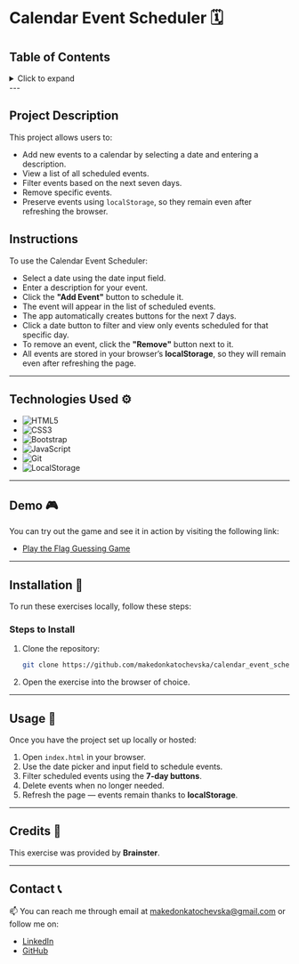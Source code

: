 # Calendar Event Scheduler 🗓️

## Table of Contents

<details>
  <summary>Click to expand</summary>
  - 📜 Exercise: Guess the Country Flag Game <br>
  - ⚙️ Technologies Used <br>
  - 🎮 Demo <br>
  - 🔨 Installation <br>
  - 🚀 Usage <br>
  - 📝 Credits <br>
  - 📞 Contact <br>
</details>
---

## Project Description

This project allows users to:

- Add new events to a calendar by selecting a date and entering a description.
- View a list of all scheduled events.
- Filter events based on the next seven days.
- Remove specific events.
- Preserve events using `localStorage`, so they remain even after refreshing the browser.

## Instructions

To use the Calendar Event Scheduler:

- Select a date using the date input field.
- Enter a description for your event.
- Click the **"Add Event"** button to schedule it.
- The event will appear in the list of scheduled events.
- The app automatically creates buttons for the next 7 days.
- Click a date button to filter and view only events scheduled for that specific day.
- To remove an event, click the **"Remove"** button next to it.
- All events are stored in your browser’s **localStorage**, so they will remain even after refreshing the page.

---

## Technologies Used ⚙️

- ![HTML5](https://img.shields.io/badge/HTML5-E34F26?style=flat-square&logo=html5&logoColor=white)
- ![CSS3](https://img.shields.io/badge/CSS3-1572B6?style=flat-square&logo=css3&logoColor=white)
- ![Bootstrap](https://img.shields.io/badge/Bootstrap-563D7C?style=flat-square&logo=bootstrap&logoColor=white)
- ![JavaScript](https://img.shields.io/badge/JavaScript-F7DF1E?style=flat-square&logo=javascript&logoColor=black)
- ![Git](https://img.shields.io/badge/Git-F05032?style=flat-square&logo=git&logoColor=white)
- ![LocalStorage](https://img.shields.io/badge/LocalStorage-FFA500?style=flat-square&logo=google-chrome&logoColor=white)

---

## Demo 🎮

You can try out the game and see it in action by visiting the following link:

- [Play the Flag Guessing Game](https://guess-the-flag-makedonkatochevska.netlify.app/)

---

## Installation 🔨

To run these exercises locally, follow these steps:

### Steps to Install

1. Clone the repository:
   ```bash
   git clone https://github.com/makedonkatochevska/calendar_event_scheduler.git
   ```
2. Open the exercise into the browser of choice.

---

## Usage 🚀

Once you have the project set up locally or hosted:

1. Open `index.html` in your browser.
2. Use the date picker and input field to schedule events.
3. Filter scheduled events using the **7-day buttons**.
4. Delete events when no longer needed.
5. Refresh the page — events remain thanks to **localStorage**.

---

## Credits 📝

This exercise was provided by **Brainster**.

---

## Contact 📞

📫 You can reach me through email at [makedonkatochevska@gmail.com](mailto:makedonkatochevska@gmail.com) or follow me on:

- [LinkedIn](https://www.linkedin.com/in/makedonka-tochevska)
- [GitHub](https://github.com/makedonkatochevska)
